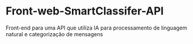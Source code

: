 # Front-web-SmartClassifer-API
Front-end para uma API que utiliza IA para processamento de linguagem natural e categorização de mensagens
